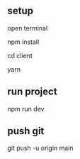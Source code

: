 ## setup

open terminal

npm install

cd client

yarn

## run project

npm run dev

## push git

git push -u origin main
